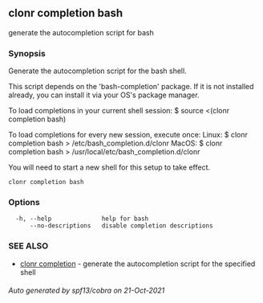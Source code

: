 ## clonr completion bash

generate the autocompletion script for bash

### Synopsis


Generate the autocompletion script for the bash shell.

This script depends on the 'bash-completion' package.
If it is not installed already, you can install it via your OS's package manager.

To load completions in your current shell session:
$ source <(clonr completion bash)

To load completions for every new session, execute once:
Linux:
  $ clonr completion bash > /etc/bash_completion.d/clonr
MacOS:
  $ clonr completion bash > /usr/local/etc/bash_completion.d/clonr

You will need to start a new shell for this setup to take effect.
  

```
clonr completion bash
```

### Options

```
  -h, --help              help for bash
      --no-descriptions   disable completion descriptions
```

### SEE ALSO

* [clonr completion](clonr_completion.md)	 - generate the autocompletion script for the specified shell

###### Auto generated by spf13/cobra on 21-Oct-2021
